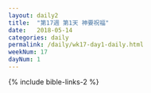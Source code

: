 ```yaml
---
layout: daily2
title:  "第17週 第1天 神要祝福"
date:   2018-05-14
categories: daily
permalink: /daily/wk17-day1-daily.html
weekNum: 17
dayNum: 1
---
```


{% include bible-links-2 %}
